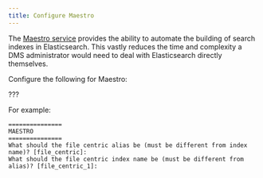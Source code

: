 ```yaml
---
title: Configure Maestro
---
```


The [Maestro service](../../../../maestro) provides the ability to automate the building of search indexes in Elasticsearch.  This vastly reduces the time and complexity a DMS administrator would need to deal with Elasticsearch directly themselves.

Configure the following for Maestro:

???

For example:

```shell
===============
MAESTRO
===============
What should the file centric alias be (must be different from index name)? [file_centric]:
What should the file centric index name be (must be different from alias)? [file_centric_1]:
```